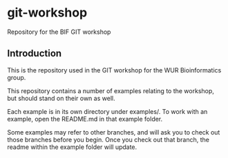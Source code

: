 # git-workshop
Repository for the BIF GIT workshop

## Introduction

This is the repository used in the GIT workshop for the WUR Bioinformatics group.

This repository contains a number of examples relating to the workshop, but should stand on their own as well.

Each example is in its own directory under examples/. To work with an example, open the README.md in that example folder.

Some examples may refer to other branches, and will ask you to check out those branches before you begin.
Once you check out that branch, the readme within the example folder will update.

